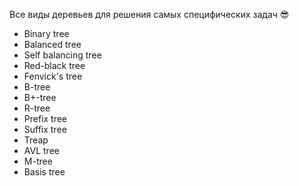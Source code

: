 Все виды деревьев для решения самых специфических задач 😎

* Binary tree
* Balanced tree
* Self balancing tree
* Red-black tree
* Fenvick's tree
* B-tree
* B+-tree
* R-tree
* Prefix tree
* Suffix tree
* Treap
* AVL tree
* M-tree
* Basis tree